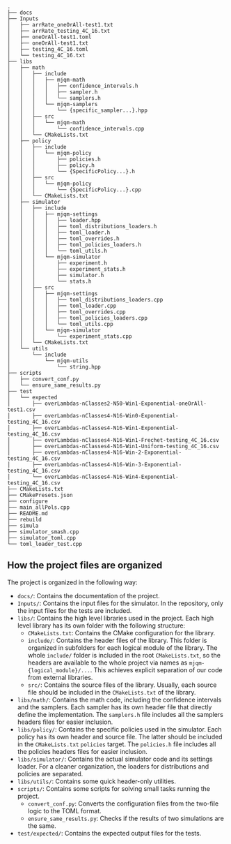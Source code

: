 ```
.
├── docs
├── Inputs
│   ├── arrRate_oneOrAll-test1.txt
│   ├── arrRate_testing_4C_16.txt
│   ├── oneOrAll-test1.toml
│   ├── oneOrAll-test1.txt
│   ├── testing_4C_16.toml
│   └── testing_4C_16.txt
├── libs
│   ├── math
│   │   ├── include
│   │   │   ├── mjqm-math
│   │   │   │   ├── confidence_intervals.h
│   │   │   │   ├── sampler.h
│   │   │   │   └── samplers.h
│   │   │   └── mjqm-samplers
│   │   │       └── {specific_sampler...}.hpp
│   │   ├── src
│   │   │   └── mjqm-math
│   │   │       └── confidence_intervals.cpp
│   │   └── CMakeLists.txt
│   ├── policy
│   │   ├── include
│   │   │   └── mjqm-policy
│   │   │       ├── policies.h
│   │   │       ├── policy.h
│   │   │       └── {SpecificPolicy...}.h
│   │   ├── src
│   │   │   └── mjqm-policy
│   │   │       └── {SpecificPolicy...}.cpp
│   │   └── CMakeLists.txt
│   ├── simulator
│   │   ├── include
│   │   │   ├── mjqm-settings
│   │   │   │   ├── loader.hpp
│   │   │   │   ├── toml_distributions_loaders.h
│   │   │   │   ├── toml_loader.h
│   │   │   │   ├── toml_overrides.h
│   │   │   │   ├── toml_policies_loaders.h
│   │   │   │   └── toml_utils.h
│   │   │   └── mjqm-simulator
│   │   │       ├── experiment.h
│   │   │       ├── experiment_stats.h
│   │   │       ├── simulator.h
│   │   │       └── stats.h
│   │   ├── src
│   │   │   ├── mjqm-settings
│   │   │   │   ├── toml_distributions_loaders.cpp
│   │   │   │   ├── toml_loader.cpp
│   │   │   │   ├── toml_overrides.cpp
│   │   │   │   ├── toml_policies_loaders.cpp
│   │   │   │   └── toml_utils.cpp
│   │   │   └── mjqm-simulator
│   │   │       └── experiment_stats.cpp
│   │   └── CMakeLists.txt
│   └── utils
│       └── include
│           └── mjqm-utils
│               └── string.hpp
├── scripts
│   ├── convert_conf.py
│   └── ensure_same_results.py
├── test
│   └── expected
│       ├── overLambdas-nClasses2-N50-Win1-Exponential-oneOrAll-test1.csv
│       ├── overLambdas-nClasses4-N16-Win0-Exponential-testing_4C_16.csv
│       ├── overLambdas-nClasses4-N16-Win1-Exponential-testing_4C_16.csv
│       ├── overLambdas-nClasses4-N16-Win1-Frechet-testing_4C_16.csv
│       ├── overLambdas-nClasses4-N16-Win1-Uniform-testing_4C_16.csv
│       ├── overLambdas-nClasses4-N16-Win-2-Exponential-testing_4C_16.csv
│       ├── overLambdas-nClasses4-N16-Win-3-Exponential-testing_4C_16.csv
│       └── overLambdas-nClasses4-N16-Win4-Exponential-testing_4C_16.csv
├── CMakeLists.txt
├── CMakePresets.json
├── configure
├── main_allPols.cpp
├── README.md
├── rebuild
├── simula
├── simulator_smash.cpp
├── simulator_toml.cpp
└── toml_loader_test.cpp
```

## How the project files are organized

The project is organized in the following way:

- `docs/`: Contains the documentation of the project.
- `Inputs/`: Contains the input files for the simulator. In the repository, only the input files for the tests are included.
- `libs/`: Contains the high level libraries used in the project.
    Each high level library has its own folder with the following structure:
    - `CMakeLists.txt`: Contains the CMake configuration for the library.
    - `include/`: Contains the header files of the library.
        This folder is organized in subfolders for each logical module of the library.
        The whole `include/` folder is included in the root `CMakeLists.txt`, so the headers are available to the whole project via names as `mjqm-{logical_module}/...`. This achieves explicit separation of our code from external libraries.
    - `src/`: Contains the source files of the library.
        Usually, each source file should be included in the `CMakeLists.txt` of the library.
- `libs/math/`: Contains the math code, including the confidence intervals and the samplers.
    Each sampler has its own header file that directly define the implementation.
    The `samplers.h` file includes all the samplers headers files for easier inclusion.
- `libs/policy/`: Contains the specific policies used in the simulator.
    Each policy has its own header and source file. The latter should be included in the `CMakeLists.txt` `policies` target.
    The `policies.h` file includes all the policies headers files for easier inclusion.
- `libs/simulator/`: Contains the actual simulator code and its settings loader.
    For a cleaner organization, the loaders for distributions and policies are separated.
- `libs/utils/`: Contains some quick header-only utilities.
- `scripts/`: Contains some scripts for solving small tasks running the project.
    - `convert_conf.py`: Converts the configuration files from the two-file logic to the TOML format.
    - `ensure_same_results.py`: Checks if the results of two simulations are the same.
- `test/expected/`: Contains the expected output files for the tests.
